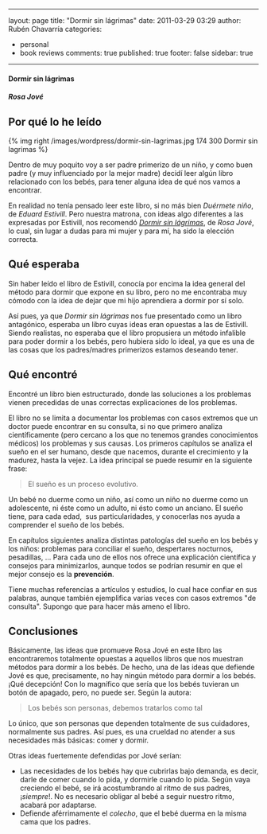 
---
layout: page
title: "Dormir sin l&aacute;grimas"
date: 2011-03-29 03:29
author: Rubén Chavarría
categories: 
- personal
- book reviews
comments: true
published: true
footer: false
sidebar: true
---

<h4>Dormir sin lágrimas</h4>

<h5>Rosa Jové</h5>

<h2>Por qué lo he leído</h2>

{% img right /images/wordpress/dormir-sin-lagrimas.jpg 174 300 Dormir sin lagrimas %}

Dentro de muy poquito voy a ser padre primerizo de un niño, y como buen padre (y muy influenciado por la mejor madre) decidí leer algún libro relacionado con los bebés, para tener alguna idea de qué nos vamos a encontrar.

En realidad no tenía pensado leer este libro, si no más bien <em>Duérmete niño</em>, de <em>Eduard Estivill</em>. Pero nuestra matrona, con ideas algo diferentes a las expresadas por Estivill, nos recomendó <em><a href="http://www.dormirsinlagrimas.com/">Dormir sin lágrimas</a></em>, de <em>Rosa Jové</em>, lo cual, sin lugar a dudas para mi mujer y para mí, ha sido la elección correcta.

<!-- more -->

<h2>Qué esperaba</h2>

Sin haber leído el libro de Estivill, conocía por encima la idea general del método para dormir que expone en su libro, pero no me encontraba muy cómodo con la idea de dejar que mi hijo aprendiera a dormir por sí solo.

Así pues, ya que <em>Dormir sin lágrimas</em> nos fue presentado como un libro antagónico, esperaba un libro cuyas ideas eran opuestas a las de Estivill. Siendo realistas, no esperaba que el libro propusiera un método infalible para poder dormir a los bebés, pero hubiera sido lo ideal, ya que es una de las cosas que los padres/madres primerizos estamos deseando tener.
<h2>Qué encontré</h2>
Encontré un libro bien estructurado, donde las soluciones a los problemas vienen precedidas de unas correctas explicaciones de los problemas.

El libro no se limita a documentar los problemas con casos extremos que un doctor puede encontrar en su consulta, si no que primero analiza científicamente (pero cercano a los que no tenemos grandes conocimientos médicos) los problemas y sus causas. Los primeros capítulos se analiza el sueño en el ser humano, desde que nacemos, durante el crecimiento y la madurez, hasta la vejez. La idea principal se puede resumir en la siguiente frase:
<blockquote>El sueño es un proceso evolutivo.</blockquote>
Un bebé no duerme como un niño, así como un niño no duerme como un adolescente, ni éste como un adulto, ni ésto como un anciano. El sueño tiene, para cada edad,  sus particularidades, y conocerlas nos ayuda a comprender el sueño de los bebés.

En capítulos siguientes analiza distintas patologías del sueño en los bebés y los niños: problemas para conciliar el sueño, despertares nocturnos, pesadillas, ... Para cada uno de ellos nos ofrece una explicación científica y consejos para minimizarlos, aunque todos se podrían resumir en que el mejor consejo es la <strong>prevención</strong>.

Tiene muchas referencias a artículos y estudios, lo cual hace confiar en sus palabras, aunque también ejemplifica varias veces con casos extremos "de consulta". Supongo que para hacer más ameno el libro.
<h2>Conclusiones</h2>
Básicamente, las ideas que promueve Rosa Jové en este libro las encontraremos totalmente opuestas a aquellos libros que nos muestran métodos para dormir a los bebés. De hecho, una de las ideas que defiende Jové es que, precisamente, no hay ningún método para dormir a los bebés. ¡Qué decepción! Con lo magnífico que sería que los bebés tuvieran un botón de apagado, pero, no puede ser. Según la autora:
<blockquote>Los bebés son personas, debemos tratarlos como tal</blockquote>
Lo único, que son personas que dependen totalmente de sus cuidadores, normalmente sus padres. Así pues, es una crueldad no atender a sus necesidades más básicas: comer y dormir.

Otras ideas fuertemente defendidas por Jové serían:
<ul>
	<li>Las necesidades de los bebés hay que cubrirlas bajo demanda, es decir, darle de comer cuando lo pida, y dormirle cuando lo pida. Según vaya creciendo el bebé, se irá acostumbrando al ritmo de sus padres, ¡<em>siempre</em>!. No es necesario obligar al bebé a seguir nuestro ritmo, acabará por adaptarse.</li>
	<li>Defiende aférrimamente el <em>colecho</em>, que el bebé duerma en la misma cama que los padres.</li>
</ul>